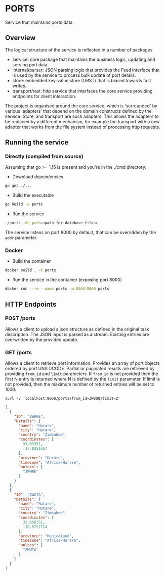 # PORTS

Service that maintains ports data.

## Overview

The logical structure of the service is reflected in a number of packages:

- service: core package that maintains the business logic, updating and serving port data.
- internal/parser: JSON parsing logic that provides the Feed interface that is used by the service to process bulk update of port details.
- store: embedded key-value store (LMST) that is biased towards fast writes.
- transport/rest: http service that interfaces the core service providing endpoints for client interaction.

The project is organised around the core service, which is 'surrounded' by various 'adapters' that depend on the domain constructs defined by the service. Store, and transport are such adapters. This allows the adapters to be replaced by a different mechanism, for example the transport with a new adapter that works from the file system instead of processing http requests.

## Running the service

### Directly (compiled from source)

Assuming that go >= 1.15 is present and you're in the ./cmd directory:

- Download dependencies

```sh
go get ./...
```

- Build the executable

```sh
go build -o ports
```

- Run the service

```sh
./ports -db_path=<path-for-database-files>
```

The service listens on port 8000 by default, that can be overridden by the `addr` parameter.

### Docker

- Build the container

```sh
docker build . -t ports
```

- Run the service in the container (exposing port 8000)

```sh
docker run --rm --name ports -p:8000:8000 ports
```

## HTTP Endpoints

### POST /ports

Allows a client to upload a json structure as defined in the original task description. The JSON input is parsed as a stream. Existing entries are overwritten by the provided update.

### GET /ports

Allows a client to retrieve port information. Provides an array of port objects ordered by port UN/LOCODE. Partial or paginated results are retrieved by providing `from_id` and `limit` parameters. If `from_id` is not provided then the first N entry is returned where N is defined by the `limit` parameter. If limit is not provided, then the maximum number of returned entries will be set to 1000.

```curl
curl -v 'localhost:8000/ports?from_id=ZWBUQ?limit=2'
```

```json
[
  {
    "ID": "ZWHRE",
    "Details": {
      "name": "Harare",
      "city": "Harare",
      "country": "Zimbabwe",
      "coordinates": [
        31.03351,
        -17.8251657
      ],
      "province": "Harare",
      "timezone": "Africa/Harare",
      "unlocs": [
        "ZWHRE"
      ]
    }
  },
  {
    "ID": "ZWUTA",
    "Details": {
      "name": "Mutare",
      "city": "Mutare",
      "country": "Zimbabwe",
      "coordinates": [
        32.650351,
        -18.9757714
      ],
      "province": "Manicaland",
      "timezone": "Africa/Harare",
      "unlocs": [
        "ZWUTA"
      ]
    }
  }
]

```
